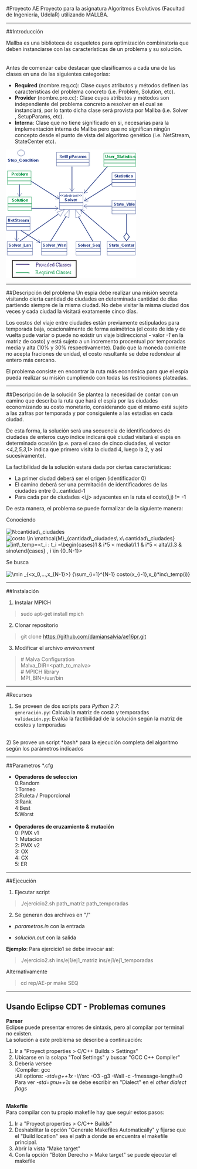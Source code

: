 #Proyecto AE
Proyecto para la asignatura Algoritmos Evolutivos (Facultad de Ingeniería, UdelaR) utilizando MALLBA.

---

##Introducción

Mallba es una biblioteca de esqueletos para optimización combinatoria que deben instanciarse con las características de un problema y su solución.<br>    
<br>
Antes de comenzar cabe destacar que clasificamos a cada una de las clases en una de las siguientes categorías: 
- **Required** (nombre.req.cc): Clase cuyos atributos y métodos definen las características del problema concreto (i.e. Problem, Solution, etc).
- **Provider** (nombre.pro.cc): Clase cuyos atributos y métodos son independiente del problema concreto a resolver en el cual se instanciará, por lo tanto dicha clase será provista por Mallba (i.e. Solver , SetupParams, etc).
- **Interna**: Clase que no tiene significado en si, necesarias para la implementación interna de Mallba pero que no significan ningún concepto desde el punto de vista del algoritmo genético (i.e. NetStream, StateCenter etc).

![arquitectura](uml-comun.gif)

---

##Descripción del problema
Un espia debe realizar una misión secreta visitando cierta cantidad de ciudades en determinada cantidad de 
días partiendo siempre de la misma ciudad. No debe visitar la misma ciudad dos veces y cada ciudad la visitará 
exatamente cinco días. 

Los costos del viaje entre ciudades están previamente estipulados para temporada baja, ocacionalmente de forma asimétrica (el costo de ida y de vuelta pude variar o puede no existir un viaje bidireccional - valor *-1* en la matriz de costo) y está sujeto a un incremento procentual por temporadas media y alta (10% y 30% respectivamente). Dado que la moneda corriente no acepta fraciones de unidad, el costo resultante se debe redondear al entero más cercano.

El problema consiste en encontrar la ruta más económica para que el espía pueda realizar su misión cumpliendo con todas las restricciones plateadas.

---

##Descripción de la solución
Se plantea la necesidad de contar con un camino que describa la ruta que hará el espía por las ciudades economizando su costo monetario, considerando que el mismo está sujeto a las zafras por temporada y por consiguiente a las estadías en cada ciudad.

De esta forma, la solución será una secuencia de identificadores de ciudades de enteros cuyo índice indicará qué ciudad visitará el espía en determinada ocasión (p.e. para el caso de cinco ciudades, el vector *<4,2,5,3,1>* indica que primero visita la ciudad 4, luego la 2, y así sucesivamente).

La factibilidad de la solución estará dada por ciertas características:
* La primer ciudad deberá ser el origen (identificador 0)
* El camino deberá ser una permitación de identificadores de las ciudades entre 0...cantidad-1
* Para cada par de ciudades <i,j> adyacentes en la ruta el costo(i,j) != -1 

De esta manera, el problema se puede formalizar de la siguiente manera:<br>

Conociendo

<img src="http://www.sciweavers.org/tex2img.php?eq=N%3Acantidad%5C_ciudades&bc=White&fc=Black&im=jpg&fs=12&ff=arev&edit=0" align="center" border="0" alt="N:cantidad\_ciudades" width="194" height="19" />

<img src="http://www.sciweavers.org/tex2img.php?eq=costo%20%5Cin%20%5Cmathcal%7BM%7D_%7Bcantidad%5C_ciudades%5C%20%20x%5C%20%20cantidad%5C_ciudades%7D&bc=White&fc=Black&im=jpg&fs=12&ff=arev&edit=0" align="center" border="0" alt="costo \in \mathcal{M}_{cantidad\_ciudades\  x\  cantidad\_ciudades}" width="354" height="19" />

<img src="http://www.sciweavers.org/tex2img.php?eq=int%5C_temp%3D%3Ct_i%20%20%3A%20%20%20t_i%20%3D%5Cbegin%7Bcases%7D1%20%26%20i%2A5%20%3C%20media%5C%5C1.1%20%26%20i%2A5%20%3C%20alta%5C%5C1.3%20%26%20sino%5Cend%7Bcases%7D%20%2C%20i%20%5Cin%20%7B0..N-1%7D%3E&bc=White&fc=Black&im=jpg&fs=12&ff=arev&edit=0" align="center" border="0" alt="int\_temp=<t_i  :   t_i =\begin{cases}1 & i*5 < media\\1.1 & i*5 < alta\\1.3 & sino\end{cases} , i \in {0..N-1}>" width="469" height="81" />

Se busca

<img src="http://www.sciweavers.org/tex2img.php?eq=%5Cmin%20_%7B%3Cx_0%2C...%2Cx_%7BN-1%7D%3E%7D%20%7B%5Csum_%7Bi%3D1%7D%5E%7BN-1%7D%20costo%28x_%7Bi-1%7D%2Cx_i%29%2Ainc%5C_temp%28i%29%7D&bc=White&fc=Black&im=jpg&fs=12&ff=arev&edit=0" align="center" border="0" alt="\min _{<x_0,...,x_{N-1}>} {\sum_{i=1}^{N-1} costo(x_{i-1},x_i)*inc\_temp(i)}" width="362" height="53" />

---

##Instalación

1) Instalar MPICH

>sudo apt-get install mpich

2) Clonar repositorio

>git clone https://github.com/damiansalvia/ae16pr.git

3) Modificar el archivo *environment*

>\# Malva Configuration<br>
>Malva\_DIR=<path\_to\_malva><br>
>\# MPICH library<br>
>MPI_BIN=/usr/bin<br>


---

#Recursos
1) Se proveen de dos scripts para *Python 2.7*:<br>
`generación.py`: Calcula la matriz de costo y temporadas<br>
`validación.py`: Evalúa la factibilidad de la solución según la matriz de costos y temporadas<br>
<br>
2) Se provee un script *bash* para la ejecución completa del algoritmo según los parámetros indicados<br>

---

##Parametros *.cfg
* **Operadores de seleccion**<br>
 	0:Random <br> 
	1:Torneo<br> 
	2:Ruleta / Proporcional<br> 
	3:Rank<br>
	4:Best <br>
	5:Worst <br><br>
* **Operadores de cruzamiento & mutación**<br>
	0: PMX v1<br>
	1: Mutacion<br>
	2: PMX v2<br>
	3: OX<br>
	4: CX<br>
	5: ER<br>

---

##Ejecución
1) Ejecutar script

> ./ejercicio2.sh path\_matriz path\_temporadas

2) Se generan dos archivos en "/"

- *parametros.in* con la entrada 

- *solucion.out* con la salida 

**Ejemplo**: Para ejercicio1 se debe invocar así:

> ./ejercicio2.sh ins/ej1/ej1\_matriz ins/ej1/ej1\_temporadas

Alternativamente

> cd rep/AE-pr
> make SEQ

---
## Usando Eclipse CDT - Problemas comunes

**Parser**<br> 
Eclipse puede presentar errores de sintaxis, pero al compilar por terminal no existen.<br>
La solución a este problema se describe a continuación:<br>
1) Ir a "Proyect properties > C/C++ Builds > Settings"<br>
2) Ubicarse en la solapa "Tool Settings" y buscar "GCC C++ Compiler"<br>
3) Debería versee<br>
:Compiler: gcc<br>
:All options: _-std=g++1x_ -I/<path>/src -O3 -g3 -Wall -c -fmessage-length=0<br>
 Para ver _-std=gnu++1x_ se debe escribir en "Dialect" en el _other dialect flags_ <br><br>

**Makefile**<br>
Para compilar con tu propio makefile hay que seguir estos pasos:<br>
1) Ir a "Proyect properties > C/C++ Builds"<br>
2) Deshabilitar la opción "Generate Makefiles Automatically" y fijarse que el "Build location" sea el path a donde se encuentra el makefile principal.<br>
3) Abrir la vista "Make target"<br>
4) Con la opción "Botón Derecho > Make target" se puede ejecutar el makefile

